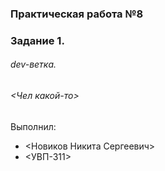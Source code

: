 ### Практическая работа №8
### Задание 1.
###### dev-ветка.
###### <Чел какой-то>
###### <VoidLoze>
Выполнил:
* <Новиков Никита Сергеевич>
* <УВП-311>